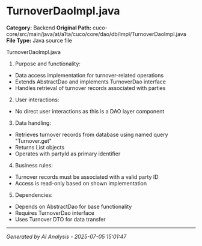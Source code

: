 # TurnoverDaoImpl.java

**Category:** Backend
**Original Path:** cuco-core/src/main/java/at/a1ta/cuco/core/dao/db/impl/TurnoverDaoImpl.java
**File Type:** Java source file

TurnoverDaoImpl.java
1. Purpose and functionality:
- Data access implementation for turnover-related operations
- Extends AbstractDao and implements TurnoverDao interface
- Handles retrieval of turnover records associated with parties

2. User interactions:
- No direct user interactions as this is a DAO layer component

3. Data handling:
- Retrieves turnover records from database using named query "Turnover.get"
- Returns List<Turnover> objects
- Operates with partyId as primary identifier

4. Business rules:
- Turnover records must be associated with a valid party ID
- Access is read-only based on shown implementation

5. Dependencies:
- Depends on AbstractDao for base functionality
- Requires TurnoverDao interface
- Uses Turnover DTO for data transfer

---
*Generated by AI Analysis - 2025-07-05 15:01:47*
